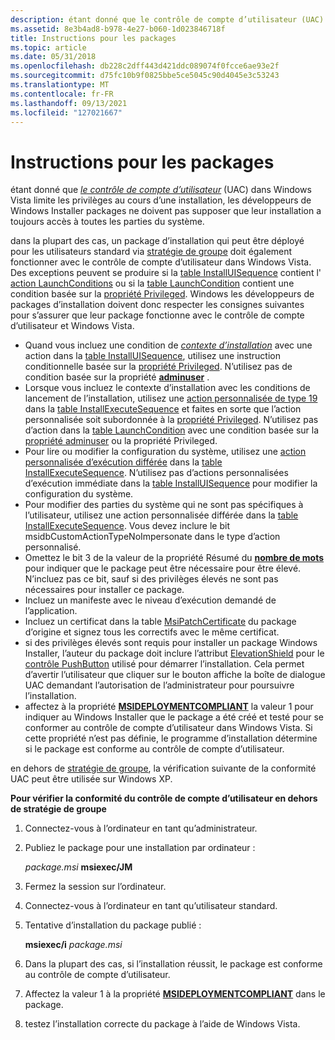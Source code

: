 ```yaml
---
description: étant donné que le contrôle de compte d’utilisateur (UAC) dans Windows Vista limite les privilèges au cours d’une installation, les développeurs de Windows Installer packages ne doivent pas supposer que leur installation a toujours accès à toutes les parties du système.
ms.assetid: 8e3b4ad8-b978-4e27-b060-1d023846718f
title: Instructions pour les packages
ms.topic: article
ms.date: 05/31/2018
ms.openlocfilehash: db228c2dff443d421ddc089074f0fcce6ae93e2f
ms.sourcegitcommit: d75fc10b9f0825bbe5ce5045c90d4045e3c53243
ms.translationtype: MT
ms.contentlocale: fr-FR
ms.lasthandoff: 09/13/2021
ms.locfileid: "127021667"
---
```

# <a name="guidelines-for-packages"></a>Instructions pour les packages

étant donné que [*le contrôle de compte d’utilisateur*](u-gly.md) (UAC) dans Windows Vista limite les privilèges au cours d’une installation, les développeurs de Windows Installer packages ne doivent pas supposer que leur installation a toujours accès à toutes les parties du système.

dans la plupart des cas, un package d’installation qui peut être déployé pour les utilisateurs standard via [stratégie de groupe](/previous-versions/windows/desktop/Policy/group-policy-start-page) doit également fonctionner avec le contrôle de compte d’utilisateur dans Windows Vista. Des exceptions peuvent se produire si la [table InstallUISequence](installuisequence-table.md) contient l' [action LaunchConditions](launchconditions-action.md) ou si la [table LaunchCondition](launchcondition-table.md) contient une condition basée sur la [propriété Privileged](privileged.md). Windows les développeurs de packages d’installation doivent donc respecter les consignes suivantes pour s’assurer que leur package fonctionne avec le contrôle de compte d’utilisateur et Windows Vista.

-   Quand vous incluez une condition de [*contexte d’installation*](i-gly.md) avec une action dans la [table InstallUISequence](installuisequence-table.md), utilisez une instruction conditionnelle basée sur la [propriété Privileged](privileged.md). N’utilisez pas de condition basée sur la propriété [**adminuser**](adminuser.md) .
-   Lorsque vous incluez le contexte d’installation avec les conditions de lancement de l’installation, utilisez une [action personnalisée de type 19](custom-action-type-19.md) dans la [table InstallExecuteSequence](installexecutesequence-table.md) et faites en sorte que l’action personnalisée soit subordonnée à la [propriété Privileged](privileged.md). N’utilisez pas d’action dans la [table LaunchCondition](launchcondition-table.md) avec une condition basée sur la [propriété adminuser](adminuser.md) ou la propriété Privileged.
-   Pour lire ou modifier la configuration du système, utilisez une [action personnalisée d’exécution différée](deferred-execution-custom-actions.md) dans la [table InstallExecuteSequence](installexecutesequence-table.md). N’utilisez pas d’actions personnalisées d’exécution immédiate dans la [table InstallUISequence](installuisequence-table.md) pour modifier la configuration du système.
-   Pour modifier des parties du système qui ne sont pas spécifiques à l’utilisateur, utilisez une action personnalisée différée dans la [table InstallExecuteSequence](installexecutesequence-table.md). Vous devez inclure le bit msidbCustomActionTypeNoImpersonate dans le type d’action personnalisé.
-   Omettez le bit 3 de la valeur de la propriété Résumé du [**nombre de mots**](word-count-summary.md) pour indiquer que le package peut être nécessaire pour être élevé. N’incluez pas ce bit, sauf si des privilèges élevés ne sont pas nécessaires pour installer ce package.
-   Incluez un manifeste avec le niveau d’exécution demandé de l’application.
-   Incluez un certificat dans la table [MsiPatchCertificate](msipatchcertificate-table.md) du package d’origine et signez tous les correctifs avec le même certificat.
-   si des privilèges élevés sont requis pour installer un package Windows Installer, l’auteur du package doit inclure l’attribut [ElevationShield](elevationshield-attribute.md) pour le [contrôle PushButton](pushbutton-control.md) utilisé pour démarrer l’installation. Cela permet d’avertir l’utilisateur que cliquer sur le bouton affiche la boîte de dialogue UAC demandant l’autorisation de l’administrateur pour poursuivre l’installation.
-   affectez à la propriété [**MSIDEPLOYMENTCOMPLIANT**](msideploymentcompliant.md) la valeur 1 pour indiquer au Windows Installer que le package a été créé et testé pour se conformer au contrôle de compte d’utilisateur dans Windows Vista. Si cette propriété n’est pas définie, le programme d’installation détermine si le package est conforme au contrôle de compte d’utilisateur.

en dehors de [stratégie de groupe](/previous-versions/windows/desktop/Policy/group-policy-start-page), la vérification suivante de la conformité UAC peut être utilisée sur Windows XP.

**Pour vérifier la conformité du contrôle de compte d’utilisateur en dehors de stratégie de groupe**

1.  Connectez-vous à l’ordinateur en tant qu’administrateur.
2.  Publiez le package pour une installation par ordinateur :

    *package.msi* **msiexec/JM**

3.  Fermez la session sur l’ordinateur.
4.  Connectez-vous à l’ordinateur en tant qu’utilisateur standard.
5.  Tentative d’installation du package publié :

    **msiexec/i** *package.msi*

6.  Dans la plupart des cas, si l’installation réussit, le package est conforme au contrôle de compte d’utilisateur.
7.  Affectez la valeur 1 à la propriété [**MSIDEPLOYMENTCOMPLIANT**](msideploymentcompliant.md) dans le package.
8.  testez l’installation correcte du package à l’aide de Windows Vista.

 

 
